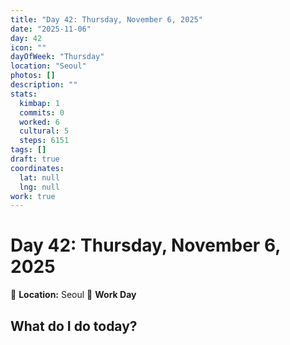 ```yaml
---
title: "Day 42: Thursday, November 6, 2025"
date: "2025-11-06"
day: 42
icon: ""
dayOfWeek: "Thursday"
location: "Seoul"
photos: []
description: ""
stats:
  kimbap: 1
  commits: 0
  worked: 6
  cultural: 5
  steps: 6151
tags: []
draft: true
coordinates:
  lat: null
  lng: null
work: true
---
```

# Day 42: Thursday, November 6, 2025

📍 **Location:** Seoul
💼 **Work Day**

## What do I do today?



